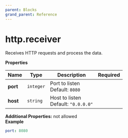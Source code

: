 ```yaml
---
parent: Blocks
grand_parent: Reference
---
```


# http\.receiver

Receives HTTP requests and process the data.


**Properties**

|Name|Type|Description|Required|
|----|----|-----------|--------|
|**port**|`integer`|Port to listen<br/>Default: `8080`<br/>||
|**host**|`string`|Host to listen<br/>Default: `"0.0.0.0"`<br/>||

**Additional Properties:** not allowed  
**Example**

```yaml
port: 8080

```


